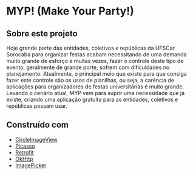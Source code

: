 # MYP! (Make Your Party!)



## Sobre este projeto

Hoje grande parte das entidades, coletivos e repúblicas da UFSCar Sorocaba para organizar festas acabam necessitando de uma demanda muito grande de esforço e muitas vezes, fazer o controle deste tipo de evento, geralmente de grande porte, sofrem com dificuldades no planejamento. Atualmente, o principal meio que existe para que consiga fazer este controle são os usos de planilhas, ou seja, a carência de aplicações para organizadores de festas universitárias é muito grande.  
Levando o cenário atual, MYP vem para suprir uma necessidade que já existe, criando uma aplicação gratuita para as entidades, coletivos e repúblicas possam usar.

## Construído com
* [CircleImageView](https://github.com/hdodenhof/CircleImageView)
* [Picasso](https://github.com/square/picasso)
* [Retrofit](https://github.com/square/retrofit)
* [OkHttp](https://github.com/square/okhttp)
* [ImagePicker](https://github.com/nguyenhoanglam/ImagePicker)
